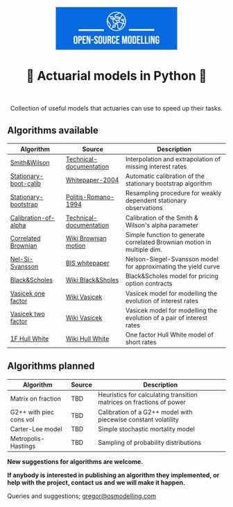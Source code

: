 <div align="center">
  <a href="https://github.com/qnity" target="_blank">
    <picture>
      <img src="images/OSM_logo.jpeg" width=280 alt="Logo"/>
    </picture>
  </a>
</div>

<h1 align="center" style="border-botom: none">
  <b>
    🐍 Actuarial models in Python 🐍     
  </b>
</h1>

</br>

<p align="center">
  Collection of useful models that actuaries can use to speed up their tasks. 
</p>


## Algorithms available

| Algorithm                | Source                              | Description                                                                 |
| -------------------------| ----------------------------------- | ----------------------------------------------------------------------      |
| [Smith&Wilson]           | [Technical-documentation]           | Interpolation and extrapolation of missing interest rates                   |
| [Stationary-boot-calib]  | [Whitepaper-2004]                   | Automatic calibration of the stationary bootstrap algorithm                 |
| [Stationary-bootstrap]   | [Politis-Romano-1994]               | Resampling procedure for weakly dependent stationary observations           |
| [Calibration-of-alpha]   | [Technical-documentation]           | Calibration of the Smith & Wilson's alpha parameter                         |
| [Correlated Brownian]    | [Wiki Brownian motion]              | Simple function to generate correlated Brownian motion in multiple dim.     |
| [Nel-Si-Svansson]        | [BIS whitepaper]                    | Nelson-Siegel-Svansson model for approximating the yield curve              |
| [Black&Scholes]          | [Wiki Black&Sholes]                 | Black&Scholes model for pricing option contracts                            |
| [Vasicek one factor]     | [Wiki Vasicek]                      | Vasicek model for modelling the evolution of interest rates                 |
| [Vasicek two factor]     | [Wiki Vasicek]                      | Vasicek model for modelling the evolution of a pair of interest rates       |
| [1F Hull White]          | [Wiki Hull White]                   | One factor Hull White model of short rates                                  |


[Wiki Hull White]:https://en.wikipedia.org/wiki/Hull%E2%80%93White_model
[1F Hull White]:https://github.com/qnity/insurance_python/tree/main/hull_white_one_factor
[Smith&Wilson]: https://github.com/qnity/insurance_python/tree/main/smith%26wilson
[Technical-documentation]: https://www.eiopa.europa.eu/sites/default/files/risk_free_interest_rate/12092019-technical_documentation.pdf
[Stationary-boot-calib]: https://github.com/qnity/insurance_python/tree/main/stationary-bootstrap-calibration
[Whitepaper-2004]: http://public.econ.duke.edu/~ap172/Politis_White_2004.pdf
[Stationary-bootstrap]: https://github.com/qnity/insurance_python/tree/main/stationary-bootstrap
[Politis-Romano-1994]: https://www.jstor.org/stable/2290993
[Calibration-of-alpha]: https://github.com/qnity/insurance_python/tree/main/bisection_alpha
[Correlated Brownian]: https://github.com/qnity/insurance_python/tree/main/correlated_brownian_motion_python
[Wiki Brownian motion]: https://en.wikipedia.org/wiki/Brownian_motion
[Nel-Si-Svansson]: https://github.com/qnity/insurance_python/tree/main/NelsonSiegelSvansson
[BIS whitepaper]: https://www.bis.org/publ/bppdf/bispap25l.pdf
[Black&Scholes]: https://github.com/qnity/insurance_python/tree/main/black%26sholes
[Wiki Black&Sholes]: https://en.wikipedia.org/wiki/Black%E2%80%93Scholes_model
[Vasicek one factor]: https://github.com/qnity/insurance_python/tree/main/vasicek_one_factor
[Wiki Vasicek]: https://en.wikipedia.org/wiki/Vasicek_model
[Vasicek two factor]: https://github.com/qnity/insurance_python/tree/main/vasicek_two_factor

## Algorithms planned

| Algorithm              | Source                              | Description                                                            |
| ---------------------- | ----------------------------------- | ---------------------------------------------------------------------- |
| Matrix on fraction     | TBD                                 | Heuristics for calculating transition matrices on fractions of power   |
| G2++ with piec cons vol| TBD                                 | Calibration of a G2++ model with piecewise constant volatility          |
| Carter-Lee model       | TBD                                 | Simple stochastic mortality model                                      |
| Metropolis-Hastings    | TBD                                 | Sampling of probability distributions                                  |

<b> New suggestions for algorithms are welcome. </b>

<b> If anybody is interested in publishing an algorithm they implemented, or help with the project, contact us and we will make it happen. </b>

Queries and suggestions; gregor@osmodelling.com
